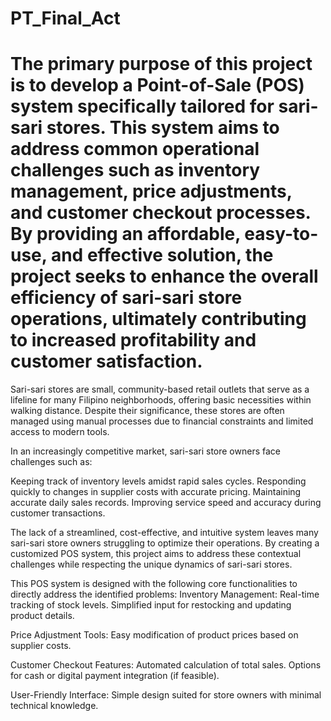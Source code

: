 # PT_Final_Act
# The primary purpose of this project is to develop a Point-of-Sale (POS) system specifically tailored for sari-sari stores. This system aims to address common operational challenges such as inventory management, price adjustments, and customer checkout processes. By providing an affordable, easy-to-use, and effective solution, the project seeks to enhance the overall efficiency of sari-sari store operations, ultimately contributing to increased profitability and customer satisfaction.

Sari-sari stores are small, community-based retail outlets that serve as a lifeline for many Filipino neighborhoods, offering basic necessities within walking distance. Despite their significance, these stores are often managed using manual processes due to financial constraints and limited access to modern tools.

In an increasingly competitive market, sari-sari store owners face challenges such as:

Keeping track of inventory levels amidst rapid sales cycles.
Responding quickly to changes in supplier costs with accurate pricing.
Maintaining accurate daily sales records.
Improving service speed and accuracy during customer transactions.

The lack of a streamlined, cost-effective, and intuitive system leaves many sari-sari store owners struggling to optimize their operations. By creating a customized POS system, this project aims to address these contextual challenges while respecting the unique dynamics of sari-sari stores.

This POS system is designed with the following core functionalities to directly address the identified problems:
Inventory Management:
Real-time tracking of stock levels.
Simplified input for restocking and updating product details.

Price Adjustment Tools:
Easy modification of product prices based on supplier costs.

Customer Checkout Features:
Automated calculation of total sales.
Options for cash or digital payment integration (if feasible).

User-Friendly Interface:
Simple design suited for store owners with minimal technical knowledge.
